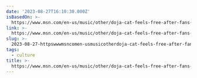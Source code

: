 ```yaml
---
date: '2023-08-27T16:10:30.000Z'
isBasedOn: >-
  https://www.msn.com/en-us/music/other/doja-cat-feels-free-after-fans-unfollow-her-on-social-media-it-s-like-i-ve-defeated-a-large-beast/ar-AA1fp5eD
link: >-
  https://www.msn.com/en-us/music/other/doja-cat-feels-free-after-fans-unfollow-her-on-social-media-it-s-like-i-ve-defeated-a-large-beast/ar-AA1fp5eD
slug: >-
  2023-08-27-httpswwwmsncomen-usmusicotherdoja-cat-feels-free-after-fans-unfollow-her-on-social-media-it-s-like-i-ve-defeated-a-large-beastar-aa1fp5ed
tags:
  - culture
title: >-
  https://www.msn.com/en-us/music/other/doja-cat-feels-free-after-fans-unfollow-her-on-social-media-it-s-like-i-ve-defeated-a-large-beast/ar-AA1fp5eD
---
```



